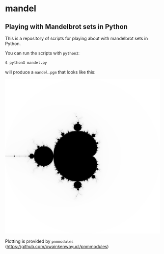 # mandel
## Playing with Mandelbrot sets in Python

This is a repository of scripts for playing about with mandelbrot sets in Python.

You can run the scripts with `python3`:

```bash
$ python3 mandel.py
```

will produce a `mandel.pgm` that looks like this:

![exmample plot](example.png)

Plotting is provided by `pnmmodules` (https://github.com/owainkenwayucl/pnmmodules)